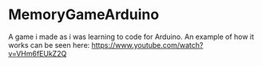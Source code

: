 # MemoryGameArduino
A game i made as i was learning to code for Arduino.
An example of how it works can be seen here: https://www.youtube.com/watch?v=VHm6fEUkZ2Q
